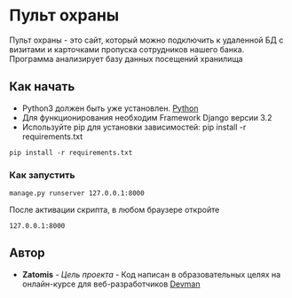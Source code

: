 # Пульт охраны

Пульт охраны - это сайт, который можно подключить к удаленной БД с визитами и карточками пропуска сотрудников нашего банка.
Программа анализирует базу данных посещений хранилища
## Как начать

* Python3 должен быть уже установлен. [Python](https://www.python.org/downloads)
* Для функционирования необходим Framework Django версии 3.2
* Используйте pip для установки зависимостей: pip install -r requirements.txt
```
pip install -r requirements.txt
```

### Как запустить
```
manage.py runserver 127.0.0.1:8000
```
После активации скрипта, в любом браузере откройте 
```
127.0.0.1:8000
```

## Автор

* **Zatomis** - *Цель проекта* - Код написан в образовательных целях на онлайн-курсе для веб-разработчиков [Devman](https://dvmn.org)
